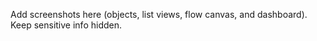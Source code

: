 Add screenshots here (objects, list views, flow canvas, and dashboard). Keep sensitive info hidden.
